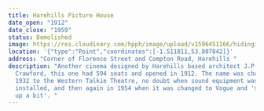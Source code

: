 ```yaml
---
title: Harehills Picture House
date_open: "1912"
date_close: "1959"
status: Demolished
image: https://res.cloudinary.com/hpph/image/upload/v1596451166/hidinginplainsight/harehillspicturehouse.svg
location: '{"type":"Point","coordinates":[-1.511811,53.807842]}'
address: "Corner of Florence Street and Compton Road, Harehills "
description: "Another cinema designed by Harehills based architect J.P.
  Crawford, this one had 594 seats and opened in 1912. The name was changed in
  1932 to the Western Talkie Theatre, no doubt when sound equipment was
  installed, and then again in 1954 when it was changed to Vogue and 'smartened
  up a bit'. "
---
```

